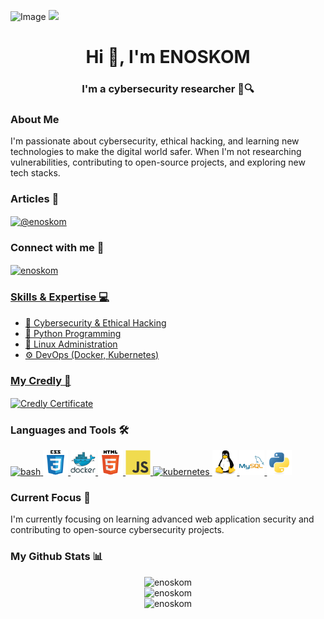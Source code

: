 ![Image](https://github.com/user-attachments/assets/86da11ea-3b0c-4619-a54b-5b4744492566)
![](https://komarev.com/ghpvc/?username=enoskom&color=red)

<h1 align="center">Hi 👋, I'm ENOSKOM</h1>
<h3 align="center">I'm a cybersecurity researcher 🔐🔍</h3>

<h3 align="left">About Me</h3>
<p align="left">
    I'm passionate about cybersecurity, ethical hacking, and learning new technologies to make the digital world safer.
    When I'm not researching vulnerabilities, contributing to open-source projects, and exploring new tech stacks.
</p>

<h3 align="left">Articles 📝</h3>
<a href="https://medium.com/@enoskom" target="blank">
    <img align="center" src="https://raw.githubusercontent.com/rahuldkjain/github-profile-readme-generator/master/src/images/icons/Social/medium.svg" alt="@enoskom" height="30" width="40" />
</a>

<h3 align="left">Connect with me 🤝</h3>
<p align="left">
    <a href="https://linkedin.com/in/enoskom" target="blank">
        <img align="center" src="https://raw.githubusercontent.com/rahuldkjain/github-profile-readme-generator/master/src/images/icons/Social/linked-in-alt.svg" alt="enoskom" height="40" width="40" />
</p>

<h3 align="left">Skills & Expertise 💻</h3>
<ul>
    <li>🔐 Cybersecurity & Ethical Hacking</li>
    <li>🐍 Python Programming</li>
    <li>🐧 Linux Administration</li>
    <li>⚙️ DevOps (Docker, Kubernetes)</li>
</ul>

<h3 align="left">My Credly 🏅</h3>
<p align="left">
    <a href="https://www.credly.com/badges/users/enoskom" target="blank">
        <img align="center" src="https://img.icons8.com/?size=100&id=imamZukNSZr3&format=png&color=000000" alt="Credly Certificate" height="50" />
    </a>
</p>

<h3 align="left">Languages and Tools 🛠️</h3>
<p align="left">
    <a href="https://www.gnu.org/software/bash/" target="_blank" rel="noreferrer">
        <img src="https://www.vectorlogo.zone/logos/gnu_bash/gnu_bash-icon.svg" alt="bash" width="40" height="40"/>
    </a>
    <a href="https://www.w3schools.com/css/" target="_blank" rel="noreferrer">
        <img src="https://raw.githubusercontent.com/devicons/devicon/master/icons/css3/css3-original-wordmark.svg" alt="css3" width="40" height="40"/>
    </a>
    <a href="https://www.docker.com/" target="_blank" rel="noreferrer">
        <img src="https://raw.githubusercontent.com/devicons/devicon/master/icons/docker/docker-original-wordmark.svg" alt="docker" width="40" height="40"/>
    </a>
    <a href="https://www.w3.org/html/" target="_blank" rel="noreferrer">
        <img src="https://raw.githubusercontent.com/devicons/devicon/master/icons/html5/html5-original-wordmark.svg" alt="html5" width="40" height="40"/>
    </a>
    <a href="https://developer.mozilla.org/en-US/docs/Web/JavaScript" target="_blank" rel="noreferrer">
        <img src="https://raw.githubusercontent.com/devicons/devicon/master/icons/javascript/javascript-original.svg" alt="javascript" width="40" height="40"/>
    </a>
    <a href="https://kubernetes.io" target="_blank" rel="noreferrer">
        <img src="https://www.vectorlogo.zone/logos/kubernetes/kubernetes-icon.svg" alt="kubernetes" width="40" height="40"/>
    </a>
    <a href="https://www.linux.org/" target="_blank" rel="noreferrer">
        <img src="https://raw.githubusercontent.com/devicons/devicon/master/icons/linux/linux-original.svg" alt="linux" width="40" height="40"/>
    </a>
    <a href="https://www.mysql.com/" target="_blank" rel="noreferrer">
        <img src="https://raw.githubusercontent.com/devicons/devicon/master/icons/mysql/mysql-original-wordmark.svg" alt="mysql" width="40" height="40"/>
    </a>
    <a href="https://www.python.org" target="_blank" rel="noreferrer">
        <img src="https://raw.githubusercontent.com/devicons/devicon/master/icons/python/python-original.svg" alt="python" width="40" height="40"/>
    </a>
</p>

<h3 align="left">Current Focus 🎯</h3>
<p align="left">I'm currently focusing on learning advanced web application security and contributing to open-source cybersecurity projects.</p>

<h3 align="left">My Github Stats 📊</h3>

<div align="center">
    <img src="https://github-readme-stats.vercel.app/api/top-langs?username=enoskom&show_icons=true&locale=en&layout=compact&theme=radical" alt="enoskom" />
</div>

<div align="center">
    <img src="https://github-readme-stats.vercel.app/api?username=enoskom&show_icons=true&locale=en&theme=radical&count_private=true&hide_title=true" alt="enoskom" />
</div>

<div align="center">
    <img src="https://github-profile-summary-cards.vercel.app/api/cards/profile-details?username=enoskom&theme=radical" alt="enoskom" height="300" />
</div>


